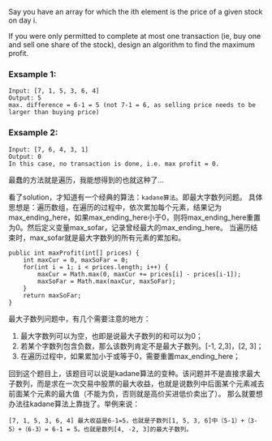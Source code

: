 Say you have an array for which the ith element is the price of a given stock on day i.

If you were only permitted to complete at most one transaction (ie, buy one and sell one share of the stock), design an algorithm to find the maximum profit.

### Exsample 1:
```
Input: [7, 1, 5, 3, 6, 4]
Output: 5
max. difference = 6-1 = 5 (not 7-1 = 6, as selling price needs to be larger than buying price)

```
### Exsample 2:
```
Input: [7, 6, 4, 3, 1]
Output: 0
In this case, no transaction is done, i.e. max profit = 0.
```

最蠢的方法就是遍历，我能想得到的也就这种了...

看了solution，才知道有一个经典的算法：`kadane算法`。即最大字数列问题。
具体思想是：遍历数组，在遍历的过程中，依次累加每个元素，结果记为max_ending_here，如果max_ending_here小于0，则将max_ending_here重置为0。然后定义变量max_sofar，记录曾经最大的max_ending_here。
当遍历结束时，max_sofar就是最大字数列的所有元素的累加和。
```
public int maxProfit(int[] prices) {
    int maxCur = 0, maxSoFar = 0;
    for(int i = 1; i < prices.length; i++) {
        maxCur = Math.max(0, maxCur += prices[i] - prices[i-1]);
        maxSoFar = Math.max(maxCur, maxSoFar);
    }
    return maxSoFar;
}
```
最大子数列问题中，有几个需要注意的地方：
1. 最大字数列可以为空，也即是说最大子数列的和可以为0；
2. 若某个字数列包含负数，那么该数列肯定不是最大子数列。[-1, 2,3]，[2, 3]；
3. 在遍历过程中，如果累加小于或等于0，需要重置max_ending_here；

回到这个题目上，该题目可以说是kadane算法的变种。该问题并不是直接求最大子数列，而是求在一次交易中股票的最大收益，也就是说数列中后面某个元素减去前面某个元素的最大值（不能为负，否则就是高价买进低价卖出了）。
那么就要想办法往kadane算法上靠拢了。举例来说：
```
[7, 1, 5, 3, 6, 4] 最大收益是6-1=5，也就是子数列[1, 5, 3, 6]中（5-1）+（3-5）+（6-3）= 6-1 = 5。也就是数列[4, -2, 3]的最大子数列。
```